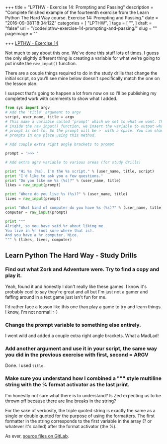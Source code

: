 +++
title = "LPTHW - Exercise 14: Prompting and Passing"
description = "Complete finished example of the fourteenth exercise from the Learn Python The Hard Way course. Exercise 14: Prompting and Passing."
date = "2016-09-08T18:34:12Z"
categories = [
  "LPTHW",
]
tags = [
  "",
]
draft = "false"
url = "/code/lpthw-exercise-14-prompting-and-passing/"
slug = ""
pageimage = ""

+++
[LPTHW - Exercise 14](http://learnpythonthehardway.org/book/ex14.html)

Not much to say about this one. We've done this stuff lots of times. I guess the only slightly different thing is creating a variable for what we're going to put insite the `raw_input()` function.

There are a couple things required to do in the study drills that change the initial script, so you'll see mine below doesn't specifically match the one on the lesson plan. 

I suspect that's going to happen a lot from now on so I'll be publishing my completed work with comments to show what I added.

```python
from sys import argv
# Add the 'title' argument to argv
script, user_name, title = argv
# This make a variable called 'prompt' which we set to what we want. Then, when
# inside the raw_input() function, we insert the variable to output whatever 
# prompt is set to. So the prompt will be >  with a space. You can shange all 
# prompts in one place using this method. 

# Add couple extra right angle brackets to prompt

prompt = '>>> '

# Add extra agrv variable to various areas (for study drills)

print "Hi %s (%s), I'm the %s script." % (user_name, title, script)
print "I'd like to ask you a few questions."
print "Do you like me %s (%s)?" % (user_name, title)
likes = raw_input(prompt)

print "Where do you live %s (%s)?" % (user_name, title)
lives = raw_input(prompt)

print "What kind of computer do you have %s (%s)?" % (user_name, title)
computer = raw_input(prompt)

print """
Alright, so you have said %r about liking me.
You live in %r (not sure where that is).
And you have a %r computer. Nice.
""" % (likes, lives, computer)
```

## Learn Python The Hard Way - Study Drills

### Find out what Zork and Adventure were. Try to find a copy and play it.

Yeah, found it and honestly I don't really like these games. I know it's probably cool to say they're great and all but I'm just not a gamer and faffing around in a text game just isn't fun for me.

I'd rather face a lesson like this one than play a game to try and learn things. I know, I'm not normal! :-)

### Change the prompt variable to something else entirely.

I went wild and added a couple extra right angle brackets. What a MadLad!

### Add another argument and use it in your script, the same way you did in the previous exercise with first, second = ARGV

Done. I used `title`.

### Make sure you understand how I combined a """ style multiline string with the % format activator as the last print.

I'm honestly not sure what there is to understand? Is Zed expecting us to be thrown off because there are line breaks in the string? 

For the sake of verbosity, the triple quoted string is exactly the same as a single or double quoted for the purpose of using the formatters. The first formatter in the string corresponds to the first variable in the array (? or whatever it's called) after the format activator (the %).

As ever, [source files on GitLab](https://gitlab.com/josharcher/LPTHW).
